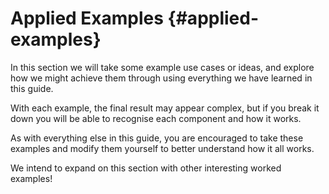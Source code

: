 # Applied Examples {#applied-examples}

In this section we will take some example use cases or ideas, and explore how we might achieve them through using everything we have learned in this guide.

With each example, the final result may appear complex, but if you break it down you will be able to recognise each component and how it works.

As with everything else in this guide, you are encouraged to take these examples and modify them yourself to better understand how it all works.

We intend to expand on this section with other interesting worked examples\!